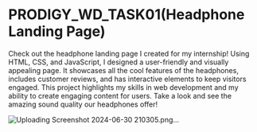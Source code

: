 # PRODIGY_WD_TASK01(Headphone Landing Page)

Check out the headphone landing page I created for my internship! Using HTML, CSS, and JavaScript, I designed a user-friendly and visually appealing page. It showcases all the cool features of the headphones, includes customer reviews, and has interactive elements to keep visitors engaged. This project highlights my skills in web development and my ability to create engaging content for users. Take a look and see the amazing sound quality our headphones offer!

![Uploading Screenshot 2024-06-30 210305.png…]()
